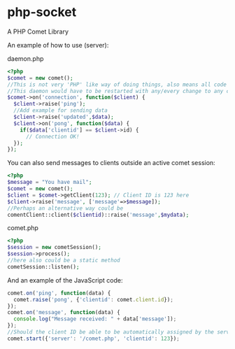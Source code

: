 php-socket
==========

A PHP Comet Library

An example of how to use (server):

daemon.php
```php
<?php
$comet = new comet();
//This is not very 'PHP' like way of doing things, also means all code must reside in daemon.php.
//This daemon would have to be restarted with any/every change to any code that it executes.
$comet->on('connection', function($client) {
  $client->raise('ping');
  //Add example for sending data
  $client->raise('updated',$data);
  $client->on('pong', function($data) {
    if($data['clientid'] == $client->id) {
      // Connection OK!
  });
});
```

You can also send messages to clients outside an active comet session:

```php
<?php
$message = "You have mail";
$comet = new comet();
$client = $comet->getClient(123); // Client ID is 123 here
$client->raise('message', ['message'=>$message]);
//Perhaps an alternative way could be 
comentClient::client($clientid)::raise('message',$mydata);
```

comet.php
```php
<?php
$session = new cometSession();
$session->process();
//here also could be a static method
cometSession::listen();
```

And an example of the JavaScript code:

```javascript
comet.on('ping', function(data) {
  comet.raise('pong', {'clientid': comet.client.id});
});
comet.on('message', function(data) {
  console.log("Message received: " + data['message']);
});
//Should the client ID be able to be automatically assigned by the server?
comet.start({'server': '/comet.php', 'clientid': 123});
```

